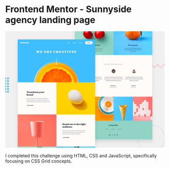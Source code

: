 # Frontend Mentor - Sunnyside agency landing page

![Design preview for the Sunnyside agency landing page](./design/desktop-preview.jpg)

I completed this challenge using HTML, CSS and JavaScript, specifically focusing on CSS Grid concepts. 
